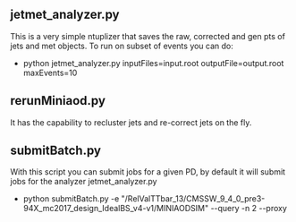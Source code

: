 
## jetmet_analyzer.py

This is a very simple ntuplizer that saves the raw, corrected and gen pts of jets and met objects. To run on subset of events you can do:
   * python jetmet_analyzer.py inputFiles=input.root outputFile=output.root maxEvents=10

## rerunMiniaod.py

It has the capability to recluster jets and re-correct jets on the fly.

## submitBatch.py
With this script you can submit jobs for a given PD, by default it will submit jobs for the analyzer jetmet_analyzer.py
   * python submitBatch.py -e "/RelValTTbar_13/CMSSW_9_4_0_pre3-94X_mc2017_design_IdealBS_v4-v1/MINIAODSIM" --query -n 2 --proxy
